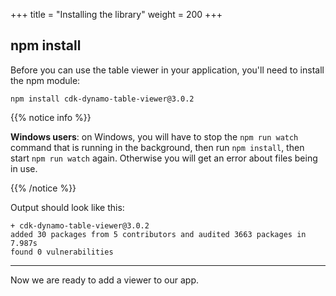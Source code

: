 +++
title = "Installing the library"
weight = 200
+++

## npm install

Before you can use the table viewer in your application, you'll need to install
the npm module:

```console
npm install cdk-dynamo-table-viewer@3.0.2
```

{{% notice info %}}

**Windows users**: on Windows, you will have to stop the `npm run watch` command
that is running in the background, then run `npm install`, then start
`npm run watch` again. Otherwise you will get an error about files being
in use.

{{% /notice %}}

Output should look like this:

```
+ cdk-dynamo-table-viewer@3.0.2
added 30 packages from 5 contributors and audited 3663 packages in 7.987s
found 0 vulnerabilities
```

----

Now we are ready to add a viewer to our app.
